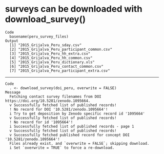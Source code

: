# surveys can be downloaded with download_survey()

    Code
      basename(peru_survey_files)
    Output
      [1] "2015_Grijalva_Peru_sday.csv"              
      [2] "2015_Grijalva_Peru_participant_common.csv"
      [3] "2015_Grijalva_Peru_hh_extra.csv"          
      [4] "2015_Grijalva_Peru_hh_common.csv"         
      [5] "2015_Grijalva_Peru_dictionary.xls"        
      [6] "2015_Grijalva_Peru_contact_common.csv"    
      [7] "2015_Grijalva_Peru_participant_extra.csv" 

---

    Code
      . <- download_survey(doi_peru, overwrite = FALSE)
    Message
      Fetching contact survey filenames from DOI https://doi.org/10.5281/zenodo.1095664.
      v Successfully fetched list of published records!
      ! No record for DOI '10.5281/zenodo.1095664'!
      i Try to get deposition by Zenodo specific record id '1095664'
      v Successfully fetched list of published records!
      ! No record for id '1095664'!
      i Successfully fetched list of published records - page 1
      v Successfully fetched list of published records!
      v Successfully fetched published record for concept DOI '10.5281/zenodo.1095664'!
      Files already exist, and `overwrite = FALSE`; skipping download.
      i Set `overwrite = TRUE` to force a re-download.

